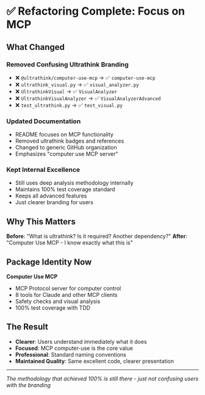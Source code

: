 # ✅ Refactoring Complete: Focus on MCP

## What Changed

### Removed Confusing Ultrathink Branding
- ❌ `@ultrathink/computer-use-mcp` → ✅ `computer-use-mcp`
- ❌ `ultrathink_visual.py` → ✅ `visual_analyzer.py`
- ❌ `UltrathinkVisual` → ✅ `VisualAnalyzer`
- ❌ `UltrathinkVisualAnalyzer` → ✅ `VisualAnalyzerAdvanced`
- ❌ `test_ultrathink.py` → ✅ `test_visual.py`

### Updated Documentation
- README focuses on MCP functionality
- Removed ultrathink badges and references
- Changed to generic GitHub organization
- Emphasizes "computer use MCP server"

### Kept Internal Excellence
- Still uses deep analysis methodology internally
- Maintains 100% test coverage standard
- Keeps all advanced features
- Just clearer branding for users

## Why This Matters

**Before**: "What is ultrathink? Is it required? Another dependency?"
**After**: "Computer Use MCP - I know exactly what this is"

## Package Identity Now

**Computer Use MCP**
- MCP Protocol server for computer control
- 8 tools for Claude and other MCP clients
- Safety checks and visual analysis
- 100% test coverage with TDD

## The Result

- **Clearer**: Users understand immediately what it does
- **Focused**: MCP computer-use is the core value
- **Professional**: Standard naming conventions
- **Maintained Quality**: Same excellent code, clearer presentation

---

*The methodology that achieved 100% is still there - just not confusing users with the branding*